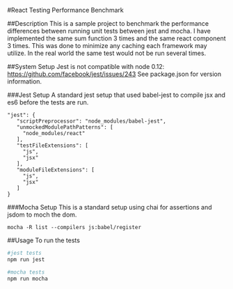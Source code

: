 #React Testing Performance Benchmark

##Description
This is a sample project to benchmark the performance differences between running
unit tests between jest and mocha. I have implemented the same sum function 3 times and the same
react component 3 times. This was done to minimize any caching each framework may utilize. In the real world
the same test would not be run several times. 

##System Setup
Jest is not compatible with node 0.12: https://github.com/facebook/jest/issues/243
See package.json for version information.

###Jest Setup
 A standard jest setup that used babel-jest to compile jsx and es6 before the tests are run.

 ```
 "jest": {
    "scriptPreprocessor": "node_modules/babel-jest",
    "unmockedModulePathPatterns": [
      "node_modules/react"
    ],
    "testFileExtensions": [
      "js",
      "jsx"
    ],
    "moduleFileExtensions": [
      "js",
      "jsx"
    ]
 }
 ```

###Mocha Setup
 This is a standard setup using chai for assertions and jsdom to moch the dom.

 ```
 mocha -R list --compilers js:babel/register
 ```

##Usage
 To run the tests
 ```bash
 #jest tests
 npm run jest

 #mocha tests
 npm run mocha
 ```
